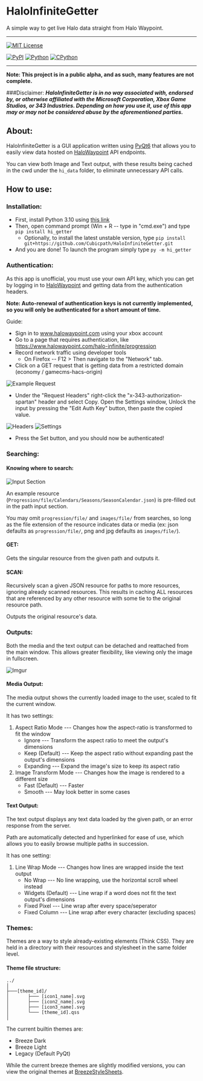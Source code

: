 HaloInfiniteGetter
===============
A simple way to get live Halo data straight from Halo Waypoint.

------------------------------

[![MIT License](https://img.shields.io/github/license/Cubicpath/dyncommands?style=for-the-badge)][license]

[![PyPI](https://img.shields.io/pypi/v/hi-getter?label=PyPI&logo=pypi&style=flat-square)][homepage]
[![Python](https://img.shields.io/pypi/pyversions/hi-getter?label=Python&logo=python&style=flat-square)][python]
[![CPython](https://img.shields.io/pypi/implementation/hi-getter?label=Impl&logo=python&style=flat-square)][python]

------------------------------

**Note: This project is in a public alpha, and as such, many features are not complete.**

###Disclaimer:
_**HaloInfiniteGetter is in no way associated with, endorsed by, or otherwise affiliated with the
Microsoft Corporation, Xbox Game Studios, or 343 Industries. Depending on how you use it, use of this app
may or may not be considered abuse by the aforementioned parties.**_

About:
---------------
HaloInfiniteGetter is a GUI application written using [PyQt6][pyqt] that allows you to easily view data
hosted on [HaloWaypoint] API endpoints.

You can view both Image and Text output, with these results being cached in the cwd under the `hi_data` folder,
to eliminate unnecessary API calls.

How to use:
---------------

### Installation:
- First, install Python 3.10 using [this link][python310]
- Then, open command prompt (Win + R -- type in "cmd.exe") and type `pip install hi_getter`
  - Optionally, to install the latest unstable version, type `pip install git+https://github.com/Cubicpath/HaloInfiniteGetter.git`
- And you are done! To launch the program simply type `py -m hi_getter`

### Authentication:
As this app is unofficial, you must use your own API key, which you can get by logging in to [HaloWaypoint] and getting
data from the authentication headers.

**Note: Auto-renewal of authentication keys is not currently implemented,
so you will only be authenticated for a short amount of time.**

Guide:
- Sign in to www.halowaypoint.com using your xbox account
- Go to a page that requires authentication, like https://www.halowaypoint.com/halo-infinite/progression
- Record network traffic using developer tools
  - On Firefox -- F12 > Then navigate to the "Network" tab.
- Click on a GET request that is getting data from a restricted domain (economy / gamecms-hacs-origin)

![Example Request](https://i.imgur.com/yf6Cs4D.png)
- Under the "Request Headers" right-click the "x-343-authorization-spartan" header and select Copy.
Open the Settings window, Unlock the input by pressing the "Edit Auth Key" button, then paste the copied value.

![Headers](https://i.imgur.com/4QWxO8h.png)
![Settings](https://i.imgur.com/nB1nKCP.png)

- Press the Set button, and you should now be authenticated!

### Searching:

#### Knowing where to search:

![Input Section](https://i.imgur.com/8JPsG5y.png)

An example resource (`Progression/file/Calendars/Seasons/SeasonCalendar.json`) is pre-filled out in the
path input section.

You may omit `progression/file/` and `images/file/` from searches, so long as the file extension of the resource
indicates data or media (ex: json defaults as `progression/file/`, png and jpg defaults as `images/file/`).

#### GET:
Gets the singular resource from the given path and outputs it.

#### SCAN:
Recursively scan a given JSON resource for paths to more resources, ignoring already scanned resources.
This results in caching ALL resources that are referenced by any other resource with some tie to the original
resource path.

Outputs the original resource's data.

### Outputs:
Both the media and the text output can be detached and reattached from the main window.
This allows greater flexibility, like viewing only the image in fullscreen.

![Imgur](https://i.imgur.com/sS9rf4Q.png)

#### Media Output:
The media output shows the currently loaded image to the user, scaled to fit the current window.

It has two settings:
1. Aspect Ratio Mode --- Changes how the aspect-ratio is transformed to fit the window
   - Ignore --- Transform the aspect ratio to meet the output's dimensions
   - Keep (Default) --- Keep the aspect ratio without expanding past the output's dimensions
   - Expanding --- Expand the image's size to keep its aspect ratio
2. Image Transform Mode --- Changes how the image is rendered to a different size
   - Fast (Default) --- Faster
   - Smooth --- May look better in some cases

#### Text Output:
The text output displays any text data loaded by the given path, or an error response from the server.

Path are automatically detected and hyperlinked for ease of use, which allows you to easily browse
multiple paths in succession.

It has one setting:
1. Line Wrap Mode --- Changes how lines are wrapped inside the text output
   - No Wrap --- No line wrapping, use the horizontal scroll wheel instead
   - Widgets (Default) --- Line wrap if a word does not fit the text output's dimensions
   - Fixed Pixel --- Line wrap after every space/seperator
   - Fixed Column --- Line wrap after every character (excluding spaces)

### Themes:
Themes are a way to style already-existing elements (Think CSS). They are held in a directory with their resources
and stylesheet in the same folder level.

#### Theme file structure:
    ../
    │
    ├───[theme_id]/
    │       ├─── [icon1_name].svg
    │       ├─── [icon2_name].svg
    │       ├─── [icon3_name].svg
    │       └─── [theme_id].qss
    │

The current builtin themes are:
- Breeze Dark
- Breeze Light
- Legacy (Default PyQt)

While the current breeze themes are slightly modified versions, you can view the original themes at [BreezeStyleSheets].

[BreezeStyleSheets]: https://github.com/Alexhuszagh/BreezeStyleSheets "BreezeStyleSheets"
[HaloWaypoint]: https://www.halowaypoint.com "Halo Waypoint"
[homepage]: https://pypi.org/project/hi-getter/ "HaloInfiniteGetter PyPI"
[license]: https://choosealicense.com/licenses/mit "MIT License"
[pyqt]: https://pypi.org/project/PyQt6/ "PyQt6"
[python]: https://www.python.org "Python"
[python310]: https://www.python.org/downloads/release/python-3100/ "Python 3.10"
